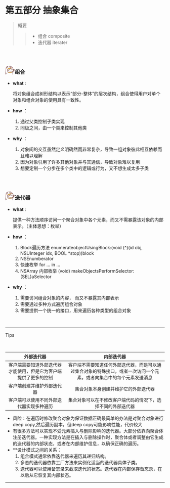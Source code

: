 <h1>第五部分 抽象集合</h1>

> 概要
>
> > - 组合 composite
> > - 迭代器 iterater

<br>

<br>

<img src="https://github.com/zhuxinyu/blog/blob/master/logo.jpg" width = "30" height = "30" div align=left /><h3>组合</h3>

- **what** : 

  将对象组合成树形结构以表示“部分-整体”的层次结构，组合使得用户对单个对象和组合对象的使用具有一致性。

- **how** ：

  1. 通过父类控制子类实现
  2. 同级之间，由一个类来控制其他类

- **why** ：

  1. 对象间的交互虽然定义明确然而非常复杂，导致一组对象彼此相互依赖而且难以理解
  2. 因为对象引用了许多其他对象并与其通信，导致对象难以复用
  3. 想要定制一个分步在多个类中的逻辑或行为，又不想生成太多子类

<br>

<br>

<img src="https://github.com/zhuxinyu/blog/blob/master/logo.jpg" width = "30" height = "30" div align=left /><h3>迭代器</h3>

- **what** : 

  提供一种方法顺序访问一个聚合对象中各个元素，而又不需暴露该对象的内部表示。（主体思想：枚举）

- **how** ：

  1. Block遍历方法 enumerateobjectUsingBlock:(void (^)(id obj, NSUInteger idx, BOOL *stop))block
  2. NSEnumberator
  3. 快速枚举 for ... in ...
  4. NSArray 内部枚举 (void) makeObjectsPerformSelector:(SEL)aSelector

- **why** ：

  1. 需要访问组合对象的内容， 而又不暴露其内部表示
  2. 需要通过多种方式遍历组合对象
  3. 需要提供一个统一的接口，用来遍历各种类型的组合对象

<br>

---

Tips

​	

|                          外部迭代器                          |                          内部迭代器                          |
| :----------------------------------------------------------: | :----------------------------------------------------------: |
| 客户端需要知道外部迭代器才能使用，但是它为客户端提供了更多的控制 | 客户端不需要知道任何外部迭代器，而是可以通过集合对象的特殊接口，或者一次访问一个元素，或者向集合中的每个元素发送消息 |
|                  客户端创建并维护外部迭代器                  |             集合对象本身创建并维护它的外部迭代器             |
|           客户端可以使用不同外部迭代器实现多种遍历           | 集合对象可以在不修改客户端代码的情况下，选择不同的外部迭代器 |

- 风险：在遍历时修改聚合对象为保证数据正确最简单的办法是对聚合对象进行deep copy,然后遍历副本，但deep copy可能影响性能，代价较大
-  有很多方法可以实现不受元素插入与删除影响的迭代器。大部分依靠向聚合体注册迭代器。一种实现方法是在插入与删除操作时，聚合体或者调整由它生成的迭代器的内部状态，或者在内部维护信息，以确保正确的遍历。
- **设计模式之间的关系：
   	1. 组合模式通常依靠迭代器来遍历其递归结构。
   	2. 多态的迭代器依靠工厂方法来实例化适当的迭代器具体子类。
   	3. 迭代器可以使用备忘录来截取迭代的状态。迭代器在内部保存备忘录，在以后从它恢复其内部状态。

---

